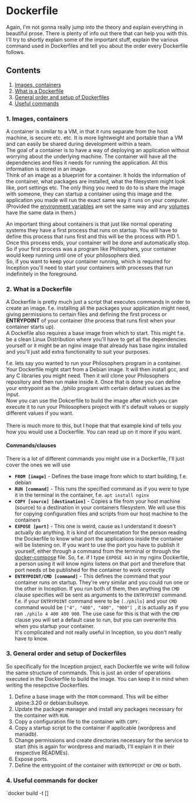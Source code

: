 # Dockerfile

Again, I'm not gonna really jump into the theory and explain everything in beautiful prose. There is plenty of info out there that can help you with this. I'll try to shortly explain some of the important stuff, explain the various command used in Dockerfiles and tell you about the order every Dockerfile follows.

## Contents

1. [Images, containers](#1-images-containers)
2. [What is a Dockerfile](#2-what-is-a-dockerfile)
3. [General order and setup of Dockerfiles](#3-general-order-and-setup-of-dockerfiles)
4. [Useful commands](#4-useful-commands-for-docker)

### 1. Images, containers

A container is similar to a VM, in that it runs separate from the host machine, is secure etc. etc. It is more lightweight and portable than a VM and can easily be shared during development within a team.  
The goal of a container is to have a way of deploying an application without worrying about the underlying machine. The container will have all the dependencies and files it needs for running the application. All this information is stored in an image.  
Think of an image as a blueprint for a container. It holds the information of the container, what packages are installed, what the filesystem might look like, port settings etc. The only thing you need to do to is share the image with someone, they can startup a container using this image and the application you made will run the exact same way it runs on your computer. (Provided the [environment variables](../data/variables/README.md) are set the same way and any [volumes](../README.md#volumes) have the same data in them.)  

An important thing about containers is that just like normal operating systems they have a first process that runs on startup. You will have to define this process that runs first and this will be the process with PID 1. Once this process ends, your container will be done and automatically stop. So if your first process was a program like Philosphers, your container would keep running until one of your philosophers died.  
So, if you want to keep your container running, which is required for Inception you'll need to start your containers with processes that run indefinitely in the foreground. 

### 2. What is a Dockerfile

A Dockerfile is pretty much just a script that executes commands in order to create an image. f.e. installing all the packages your application might need, giving permissions to certain files and defining the first process or **ENTRYPOINT** of your container (the process that runs first when your container starts up).  
A Dockefile also requires a base image from which to start. This might f.e. be a clean Linux Distribution where you'll have to get all the dependencies yourself or it might be an nginx image that already has base nginx installed and you'll just add extra functionality to suit your purposes.  

f.e. lets say you wanted to run your Philosophers program in a container. Your Dockerfile might start from a Debian image. It will then install gcc, and any C libraries you might need. Then it will clone your Philosophers repository and then run make inside it. Once that is done you can define your entrypoint as the ./philo program with certain default values as the input.  
Now you can use the Dokcerfile to build the image after which you can execute it to run your Philosophers project with it's default values or supply different values if you want.  
<br>
There is much more to this, but I hope that that example kind of tells you how you would use a Dockerfile. You can read up on it more if you want.

#### Commands/clauses

There is a lot of different commands you might use in a Dockerfile, I'll just cover the ones we will use

- **`FROM [image]`** - Defines the base image from which to start building, f.e. debian
- **`RUN [command]`** - This runs the specified command as if you were to type it in the terminal in the container, f.e. `apt install nginx`
- **`COPY [source] [destination]`** - Copies a file from your host machine (source) to a destination in your containers filesystem. We will use this for copying configuration files and scripts from our host machine to the containers
- **`EXPOSE [port]`** - This one is weird, cause as I understand it doesn't actually do anything. It is kind of documentation for the person reading the Dockerfile to know what port the applications inside the container will be listening on. If you want to use the port you have to publish it yourself, either through a command from the terminal or through the [docker-compose](../README.md) file. So, f.e. if I type `EXPOSE 443` in my nginx Dockerfile, a person using it will know nginx listens on that port and therefore that port needs ot be published for the container to work correctly
- **`ENTRYPOINT/CMD [command]`** - This defines the command that your container runs on startup. They're very similar and you could run one or the other in Inception. If you run both of them, then anything the `CMD` clause specifies will be sent as arguments to the `ENTRYPOINT` command. f.e. if your `ENTRYPOINT` command were to be `[./philo]` and your `CMD` command would be `["4", "400", "400", "900"] `, it is actually as if you ran `./philo 4 400 400 900`. The use case for this is that with the `CMD` clause you will set a default case to run, but you can overwrite this when you startup your container.  
It's complicated and not really useful in Inception, so you don't really have to know.

### 3. General order and setup of Dockerfiles

So specifically for the Inception project, each Dockerfile we write will follow the same structure of commands. This is just an order of operations executed in the Dockerfile to build the image. You can keep it in mind when writing the resepctive Dockerfiles.  

1. Define a base image with the `FROM` command. This will be either alpine:3.20 or debian:bullseye.
2. Update the package manager and install any packages necessary for the container with `RUN`.
3. Copy a configuration file to the container with `COPY`.
4. Copy a startup script to the container if applicable (wordpress and mariadb).
5. Change permissions and create directories necessary for the service to start (this is again for wordpress and mariadb, I'll explain it in their respective READMEs).
6. Expose ports.
7. Define the entrypoint of the container with `ENTRYPOINT` or `CMD` or both.

### 4. Useful commands for docker

`docker build -t []
